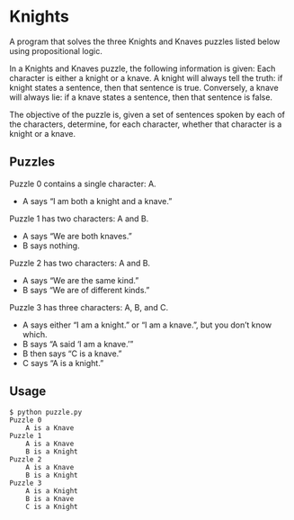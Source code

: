 # Knights

A program that solves the three Knights and Knaves puzzles listed below using propositional logic. 

In a Knights and Knaves puzzle, the following information is given: Each character is either a knight or a knave. 
A knight will always tell the truth: if knight states a sentence, then that sentence is true. Conversely, a knave will always lie: 
if a knave states a sentence, then that sentence is false. 

The objective of the puzzle is, given a set of sentences spoken by each of 
the characters, determine, for each character, whether that character is a knight or a knave.

## Puzzles

Puzzle 0 contains a single character: A.
  - A says “I am both a knight and a knave.”
  
Puzzle 1 has two characters: A and B.
- A says “We are both knaves.”
- B says nothing.

Puzzle 2 has two characters: A and B.
- A says “We are the same kind.”
- B says “We are of different kinds.”

Puzzle 3 has three characters: A, B, and C.
- A says either “I am a knight.” or “I am a knave.”, but you don’t know which.
- B says “A said ‘I am a knave.’”
- B then says “C is a knave.”
- C says “A is a knight.”

## Usage

```
$ python puzzle.py
Puzzle 0
    A is a Knave
Puzzle 1
    A is a Knave
    B is a Knight
Puzzle 2
    A is a Knave
    B is a Knight
Puzzle 3
    A is a Knight
    B is a Knave
    C is a Knight
```
